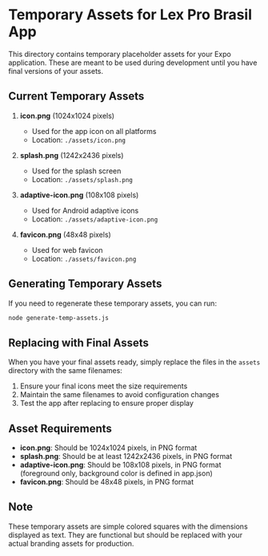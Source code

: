 # Temporary Assets for Lex Pro Brasil App

This directory contains temporary placeholder assets for your Expo application. These are meant to be used during development until you have final versions of your assets.

## Current Temporary Assets

1. **icon.png** (1024x1024 pixels)
   - Used for the app icon on all platforms
   - Location: `./assets/icon.png`

2. **splash.png** (1242x2436 pixels)
   - Used for the splash screen
   - Location: `./assets/splash.png`

3. **adaptive-icon.png** (108x108 pixels)
   - Used for Android adaptive icons
   - Location: `./assets/adaptive-icon.png`

4. **favicon.png** (48x48 pixels)
   - Used for web favicon
   - Location: `./assets/favicon.png`

## Generating Temporary Assets

If you need to regenerate these temporary assets, you can run:

```bash
node generate-temp-assets.js
```

## Replacing with Final Assets

When you have your final assets ready, simply replace the files in the `assets` directory with the same filenames:

1. Ensure your final icons meet the size requirements
2. Maintain the same filenames to avoid configuration changes
3. Test the app after replacing to ensure proper display

## Asset Requirements

- **icon.png**: Should be 1024x1024 pixels, in PNG format
- **splash.png**: Should be at least 1242x2436 pixels, in PNG format
- **adaptive-icon.png**: Should be 108x108 pixels, in PNG format (foreground only, background color is defined in app.json)
- **favicon.png**: Should be 48x48 pixels, in PNG format

## Note

These temporary assets are simple colored squares with the dimensions displayed as text. They are functional but should be replaced with your actual branding assets for production.